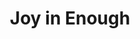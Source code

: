 ---
layout: link
link_url: https://joyinenough.org/
title: Joy in Enough
source: Green Christian
card: 
petal: Training & Education
task: 
---